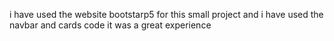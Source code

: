 i have used the website bootstarp5 for this small project and i have used the navbar and cards code it was a great experience

